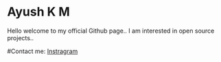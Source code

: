 # Ayush K M
Hello welcome to my official Github page..
I am interested in open source projects..

#Contact me:
<a href="www.instagram.com/_ayush_k_m_">Instragram</a>
